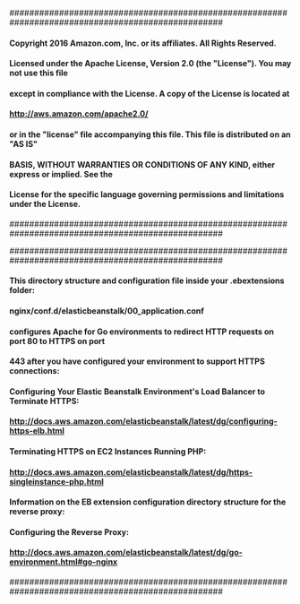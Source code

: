 ###################################################################################################
#### Copyright 2016 Amazon.com, Inc. or its affiliates. All Rights Reserved.
####
#### Licensed under the Apache License, Version 2.0 (the "License"). You may not use this file
#### except in compliance with the License. A copy of the License is located at
####
####     http://aws.amazon.com/apache2.0/
####
#### or in the "license" file accompanying this file. This file is distributed on an "AS IS"
#### BASIS, WITHOUT WARRANTIES OR CONDITIONS OF ANY KIND, either express or implied. See the
#### License for the specific language governing permissions and limitations under the License.
###################################################################################################

###################################################################################################
#### This directory structure and configuration file inside your .ebextensions folder:
#### nginx/conf.d/elasticbeanstalk/00_application.conf
#### configures Apache for Go environments to redirect HTTP requests on port 80 to HTTPS on port
#### 443 after you have configured your environment to support HTTPS connections:
####
#### Configuring Your Elastic Beanstalk Environment's Load Balancer to Terminate HTTPS:
####  http://docs.aws.amazon.com/elasticbeanstalk/latest/dg/configuring-https-elb.html
####
#### Terminating HTTPS on EC2 Instances Running PHP:
####  http://docs.aws.amazon.com/elasticbeanstalk/latest/dg/https-singleinstance-php.html
####
#### Information on the EB extension configuration directory structure for the reverse proxy:
#### Configuring the Reverse Proxy:
####  http://docs.aws.amazon.com/elasticbeanstalk/latest/dg/go-environment.html#go-nginx
###################################################################################################

